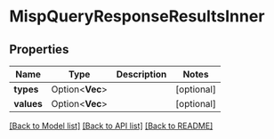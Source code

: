 # MispQueryResponseResultsInner

## Properties

Name | Type | Description | Notes
------------ | ------------- | ------------- | -------------
**types** | Option<**Vec<String>**> |  | [optional]
**values** | Option<**Vec<String>**> |  | [optional]

[[Back to Model list]](../README.md#documentation-for-models) [[Back to API list]](../README.md#documentation-for-api-endpoints) [[Back to README]](../README.md)


